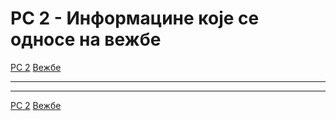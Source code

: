 # РС 2 - Информацине које се односе на вежбе

[РС 2](../../README.md) [Вежбе](../README.md)

---

---

[РС 2](../../README.md) [Вежбе](../README.md) 
